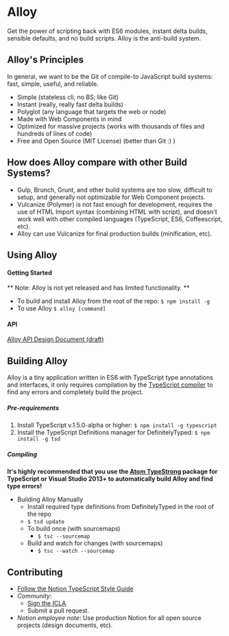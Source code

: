# Alloy
Get the power of scripting back with ES6 modules, instant delta builds, sensible defaults, and no build scripts. Alloy is the anti-build system.

## Alloy's Principles
In general, we want to be the Git of compile-to JavaScript build systems: fast, simple, useful, and reliable.
* Simple (stateless cli, no BS; like Git)
* Instant (really, really fast delta builds)
* Polyglot (any language that targets the web or node)
* Made with Web Components in mind
* Optimized for massive projects (works with thousands of files and hundreds of lines of code)
* Free and Open Source (MIT License) (better than Git :) )

## How does Alloy compare with other Build Systems?
- Gulp, Brunch, Grunt, and other build systems are too slow, difficult to setup, and generally not optimizable for Web Component projects.
- Vulcanize (Polymer) is not fast enough for development, requires the use of HTML Import syntax (combining HTML with script), and doesn't work well with other compiled languages (TypeScript, ES6, Coffeescript, etc).
- Alloy can use Vulcanize for final production builds (minification, etc).


## Using Alloy
#### Getting Started
** Note: Alloy is not yet released and has limited functionality. **
- To build and install Alloy from the root of the repo:
``$ npm install -g``
- To use Alloy `$ alloy [command]`

#### API
[Alloy API Design Document (draft)](https://www.makenotion.com/IuozGZXxcVGZG)

## Building Alloy

Alloy is a tiny application written in ES6 with TypeScript type annotations and interfaces, it only requires compilation by the [TypeScript compiler](https://github.com/microsoft/typescript) to find any errors and completely build the project.


##### Pre-requirements
1. Install TypeScript v.1.5.0-alpha or higher: `$ npm install -g typescript`
2. Install the TypeScript Definitions manager for DefinitelyTyped: `$ npm install -g tsd`

##### Compiling

**It's highly recommended that you use the [Atom TypeStrong](https://atom.io/packages/atom-typescript) package for TypeScript or Visual Studio 2013+ to automatically build Alloy and find type errors!**

- Building Alloy Manually
  - Install required type definitions from DefinitelyTyped in the root of the repo
  - `$ tsd update`
  - To build once (with sourcemaps)
	- `$ tsc --sourcemap`
  - Build and watch for changes (with sourcemaps)
	- `$ tsc --watch --sourcemap`

## Contributing
- [Follow the Notion TypeScript Style Guide](https://www.makenotion.com/orKIlzU6nOIHe)
- *Community*:
  - [Sign the ICLA](https://docs.google.com/forms/d/1GBhRzcoMD-oSkDfitPEtEEsYzvpE680X2L5tjdGmMFg/viewform)
  - Submit a pull request.
- *Notion employee note*: Use production Notion for all open source projects (design documents, etc).
